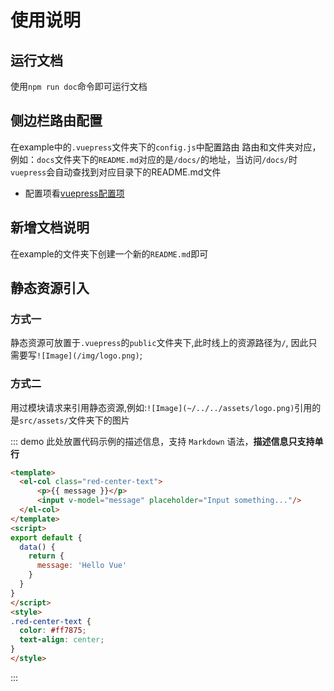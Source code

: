 # 使用说明
## 运行文档
使用`npm run doc`命令即可运行文档

## 侧边栏路由配置
在example中的`.vuepress`文件夹下的`config.js`中配置路由
路由和文件夹对应，例如：`docs`文件夹下的`README.md`对应的是`/docs/`的地址，当访问`/docs/`时`vuepress`会自动查找到对应目录下的README.md文件
* 配置项看[vuepress配置项](https://vuepress.vuejs.org/zh/config/#%E5%9F%BA%E6%9C%AC%E9%85%8D%E7%BD%AE)

## 新增文档说明
在example的文件夹下创建一个新的`README.md`即可

## 静态资源引入
### 方式一
静态资源可放置于`.vuepress`的`public`文件夹下,此时线上的资源路径为`/`,
因此只需要写`![Image](/img/logo.png)`;
### 方式二
用过模块请求来引用静态资源,例如:`![Image](~/../../assets/logo.png)`引用的是`src/assets/`文件夹下的图片

<script>
export default{
    data(){
        return {
            value: '测试'
        }
    }
}
</script>

<!-- ::: details 点击查看代码
```js
console.log('你好，VuePress！')
```
::: -->



<!-- 
<ClientOnly>
  <my-demo></my-demo>
</ClientOnly> -->

::: demo 此处放置代码示例的描述信息，支持 `Markdown` 语法，**描述信息只支持单行**
```html
<template>
  <el-col class="red-center-text">
      <p>{{ message }}</p>
      <input v-model="message" placeholder="Input something..."/>
  </el-col>
</template>
<script>
export default {
  data() {
    return {
      message: 'Hello Vue'
    }
  }
}
</script>
<style>
.red-center-text { 
  color: #ff7875;
  text-align: center;
}
</style>
```
:::
